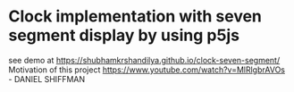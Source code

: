 # Clock implementation with seven segment display by using p5js
see demo at https://shubhamkrshandilya.github.io/clock-seven-segment/ <br>
Motivation of this project https://www.youtube.com/watch?v=MlRlgbrAVOs - DANIEL SHIFFMAN
